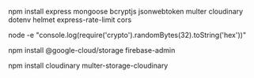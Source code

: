 npm install express mongoose bcryptjs jsonwebtoken multer cloudinary dotenv helmet express-rate-limit cors

node -e "console.log(require('crypto').randomBytes(32).toString('hex'))"


npm install @google-cloud/storage firebase-admin

npm install cloudinary multer-storage-cloudinary
